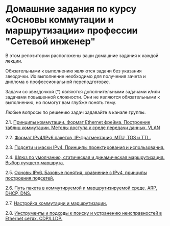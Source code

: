 # Домашние задания по курсу «Основы коммутации и маршрутизации» профессии "Сетевой инженер"

В этом репозитории расположены ваши домашние задания к каждой лекции. 

Обязательными к выполнению являются задачи без указания звездочки. Их выполнение необходимо для получения зачета и диплома о профессиональной переподготовке.

Задачи со звездочкой (*) являются дополнительными задачами и/или задачами повышенной сложности. Они не являются обязательными к выполнению, но помогут вам глубже понять тему.

Любые вопросы по решению задач задавайте в канале группы.

2.1. [Принципы коммутации. Формат Ethernet фрейма. Построение таблиц коммутации. Методы доступа к среде передачи данных. VLAN]()

2.2. [Формат IPv4/IPv6 пакетов, IP-фрагментация, MTU, TOS и TTL.]()

2.3. [Подсети и маски IPv4. Принципы проектирования и использования.]()

2.4. [Шлюз по умолчанию, статическая и динамическая маршрутизация. Выбор лучшего маршрута.]()

2.5. [Основы IPv6. Базовые понятия, сравнение с IPv4, принципы построения подсетей.]()

2.6. [Путь пакета в коммутируемой и маршрутизируемой среде. ARP, DHCP, DNS.]()

2.7. [Настройка коммутации и маршрутизации.]()

2.8. [Инструменты и подходы к поиску и устранению неисправностей в Ethernet сетях. CDP/LLDP.]()
